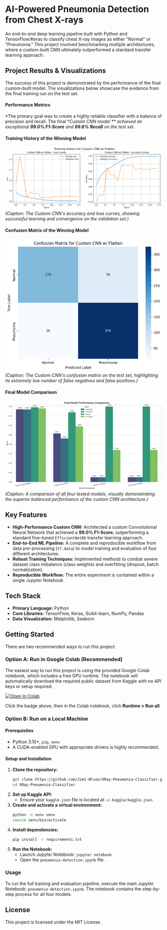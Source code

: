 # AI-Powered Pneumonia Detection from Chest X-rays

An end-to-end deep learning pipeline built with Python and TensorFlow/Keras to classify chest X-ray images as either "Normal" or "Pneumonia." This project involved benchmarking multiple architectures, where a custom-built CNN ultimately outperformed a standard transfer learning approach.

## Project Results & Visualizations

The success of this project is demonstrated by the performance of the final custom-built model. The visualizations below showcase the evidence from the final training run on the test set.

#### Performance Metrics
*The primary goal was to create a highly reliable classifier with a balance of precision and recall. The final **Custom CNN model ** achieved an exceptional **99.0% F1-Score** and **99.6% Recall** on the test set.*

#### Training History of the Winning Model
![Training & Validation Accuracy/Loss for Custom CNN](screenshots/model-1-training-curves.png)
*(Caption: The Custom CNN's accuracy and loss curves, showing successful learning and convergence on the validation set.)*

#### Confusion Matrix of the Winning Model
![Confusion Matrix for Custom CNN](screenshots/model-1-confusion-matrix.png)
*(Caption: The Custom CNN's confusion matrix on the test set, highlighting its extremely low number of false negatives and false positives.)*

#### Final Model Comparison
![Model Comparison Chart](screenshots/model-metrics-comparison.png)
*(Caption: A comparison of all four tested models, visually demonstrating the superior balanced performance of the custom CNN architecture.)*

## Key Features

-   **High-Performance Custom CNN:** Architected a custom Convolutional Neural Network that achieved a **99.0% F1-Score**, outperforming a standard fine-tuned `EfficientNetB0` transfer learning approach.
-   **End-to-End ML Pipeline:** A complete and reproducible workflow from data pre-processing (`tf.data`) to model training and evaluation of four different architectures.
-   **Robust Training Techniques:** Implemented methods to combat severe dataset class imbalance (class weights) and overfitting (dropout, batch normalization).
- **Reproducible Workflow:** The entire experiment is contained within a single Jupyter Notebook

## Tech Stack

-   **Primary Language:** Python
-   **Core Libraries:** TensorFlow, Keras, Scikit-learn, NumPy, Pandas
-   **Data Visualization:** Matplotlib, Seaborn

## Getting Started

There are two recommended ways to run this project:

### Option A: Run in Google Colab (Recommended)

The easiest way to run this project is using the provided Google Colab notebook, which includes a free GPU runtime. The notebook will automatically download the required public dataset from Kaggle with no API keys or setup required.

[![Open In Colab](https://colab.research.google.com/assets/colab-badge.svg)](https://colab.research.google.com/github/Jimi-Wilson/XRay-Pneumonia-Classifier/blob/main/pneumonia-detection.ipynb)

Click the badge above, then in the Colab notebook, click **Runtime > Run all**.

### Option B: Run on a Local Machine

#### Prerequisites
- Python 3.10+, `pip`, `venv`
- A CUDA-enabled GPU with appropriate drivers is highly recommended.

#### Setup and Installation
1. **Clone the repository:**
    ```bash
    git clone https://github.com/Jimi-Wlson/XRay-Pneumonia-Classifier.git
    cd XRay-Pneumonia-Classifier
    ```
2. **Set up Kaggle API:**
    - Ensure your `kaggle.json` file is located at `~/.kaggle/kaggle.json`.
3. **Create and activate a virtual environment:**
    ```bash
    python -m venv venv
    source venv/bin/activate
    ```
4. **Install dependencies:**
    ```bash
    pip install -r requirements.txt
    ```
5. **Run the Notebook:**
    - Launch Jupyter Notebook: `jupyter notebook`
    - Open the `pneumonia-detection.ipynb` file.

### Usage
To run the full training and evaluation pipeline, execute the main Jupyter Notebook: `pneumonia-detection.ipynb`. The notebook contains the step-by-step process for all four models.

## License

This project is licensed under the MIT License.